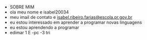 - SOBRE MIM
- ola meu nome e isabel20034 
- meu imail de contato e isabel.ribeiro.farias@escola.pr.gov.br
- eu estou interessado em aprender a programar novas linguagens
- eu estou aprendendo a programar
- edimar 1 E -pc -3 tri
